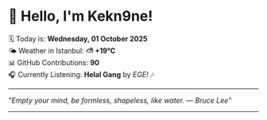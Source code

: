 # 👋 Hello, I'm Kekn9ne!

🗓️ Today is: **Wednesday, 01 October 2025**  
🌤️ Weather in Istanbul: **⛅️  +19°C**  
📊 GitHub Contributions: **90**  
🎧 Currently Listening: **Helal Gang** by *EGE!* 🎶

---

_"Empty your mind, be formless, shapeless, like water. — *Bruce Lee*"_

---
